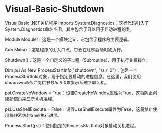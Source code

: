 # Visual-Basic-Shutdown
Visual Basic .NET关机程序
Imports System.Diagnostics：这行代码引入了System.Diagnostics命名空间，其中包含了可以用于启动进程的类。

Module Module1：这是一个模块定义，它包含了程序的主要逻辑。

Sub Main()：这是程序的主入口点，它会在程序启动时被执行。

Shutdown()：这是一个自定义的子过程（Subroutine），用于执行关机操作。

Dim psi As New ProcessStartInfo("shutdown", "/s /t 0")：创建一个ProcessStartInfo对象，用于指定要启动的进程信息。在这里，我们使用shutdown命令并提供参数/s /t 0来指示系统立即关机。

psi.CreateNoWindow = True：设置CreateNoWindow属性为True，这将防止创建新窗口来显示关机进程。

psi.UseShellExecute = False：设置UseShellExecute属性为False，这将禁止使用操作系统的Shell执行进程。

Process.Start(psi)：使用指定的ProcessStartInfo对象启动关机进程。
